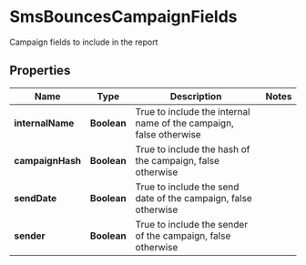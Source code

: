 

# SmsBouncesCampaignFields

Campaign fields to include in the report

## Properties

| Name | Type | Description | Notes |
|------------ | ------------- | ------------- | -------------|
|**internalName** | **Boolean** | True to include the internal name of the campaign, false otherwise |  |
|**campaignHash** | **Boolean** | True to include the hash of the campaign, false otherwise |  |
|**sendDate** | **Boolean** | True to include the send date of the campaign, false otherwise |  |
|**sender** | **Boolean** | True to include the sender of the campaign, false otherwise |  |



